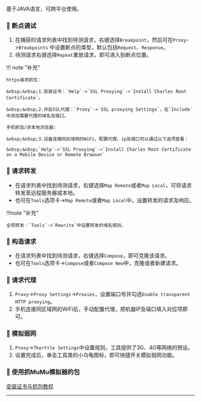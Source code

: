 基于JAVA语言，可跨平台使用。

### 🚁 断点调试

1. 在捕获的请求列表中找到待测请求，右键选择`Breakpoint`，然后可在`Proxy`->`Breakpoints`
   中设置断点的类型，默认包括`Request`、`Response`。
2. 待测请求右键选择`Repeat`重放请求，即可进入到断点位置。

!!! note "补充"

    https请求抓包：
    
    &nbsp;&nbsp;1.安装证书：`Help`->`SSL Proxying`->`Install Charles Root Certificate`。

    &nbsp;&nbsp;2.开启SSL代理：`Proxy`->`SSL proxying Settings`，在`Include`中添加需要代理的域名及端口。

    手机抓包/非本地浏览器:

    &nbsp;&nbsp;3.设备连接同区域网的WiFi，配置代理，ip及端口可以通过以下选项查看：

    &nbsp;&nbsp;`Help`->`SSL Proxying`->`Install Charles Root Certificate on a Mobile Device or Remote Browser`

### 🚁 请求转发

* 在请求列表中找到待测请求，右键选择`Map Remote`或者`Map Local`，可将请求转发至远程服务器或本地。
* 也可在`Tools`选项卡->`Map Remote`或者`Map Local`中，设置转发的请求及响应。

!!!note "补充"

	全局转发：`Tools`->`Rewrite`中设置转发的域名规则。

### 🚁 构造请求

* 在请求列表中找到待测请求，右键选择`Compose`，即可克隆该请求。
* 也可在`Tools`选项卡->`Compose`或者`Compose New`中，克隆或者新建请求。

### 🚁 请求代理

1. `Proxy`->`Proxy Settings`->`Proxies`，设置端口号并勾选`Enable transparent HTTP proxying`。
2. 手机连接同区域网的WiFi后，手动配置代理，把机器IP及端口填入对应项即可。

### 🚁 模拟弱网

1. `Proxy`->`Thorttle Settings`中设置规则，工具提供了3G、4G等网络的预设。
2. 设置完成后，单击工具类的小乌龟图标，即可快捷开关模拟弱网功能。

### 🚁 使用抓MuMu模拟器的包

[安装证书与抓包教程](https://mumu.163.com/mac/tutorials/certificates-and-packet-capture.html)

---